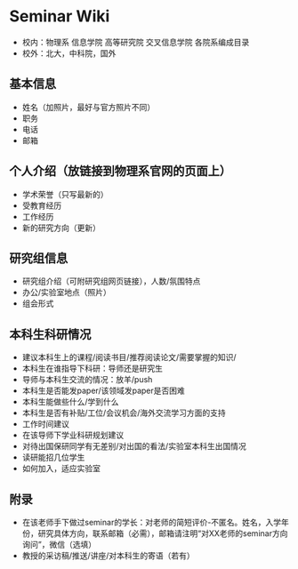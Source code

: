 # Seminar Wiki
* 校内：物理系 信息学院  高等研究院 交叉信息学院 各院系编成目录
* 校外：北大，中科院，国外

## 基本信息
* 姓名（加照片，最好与官方照片不同）
* 职务
* 电话
* 邮箱
## 个人介绍（放链接到物理系官网的页面上）
* 学术荣誉（只写最新的）
* 受教育经历
* 工作经历
* 新的研究方向（更新）
## 研究组信息 
* 研究组介绍（可附研究组网页链接），人数/氛围特点
* 办公/实验室地点（照片）
* 组会形式
## 本科生科研情况
* 建议本科生上的课程/阅读书目/推荐阅读论文/需要掌握的知识/
* 本科生在谁指导下科研：导师还是研究生
* 导师与本科生交流的情况：放羊/push
* 本科生是否能发paper/该领域发paper是否困难
* 本科生能做些什么/学到什么
* 本科生是否有补贴/工位/会议机会/海外交流学习方面的支持
* 工作时间建议
* 在该导师下学业科研规划建议
* 对待出国保研同学有无差别/对出国的看法/实验室本科生出国情况
* 读研能招几位学生
* 如何加入，适应实验室
## 附录
* 在该老师手下做过seminar的学长：对老师的简短评价-不匿名。姓名，入学年份，研究具体方向，联系邮箱（必需），邮箱请注明“对XX老师的seminar方向询问”，微信（选填）
* 教授的采访稿/推送/讲座/对本科生的寄语（若有）